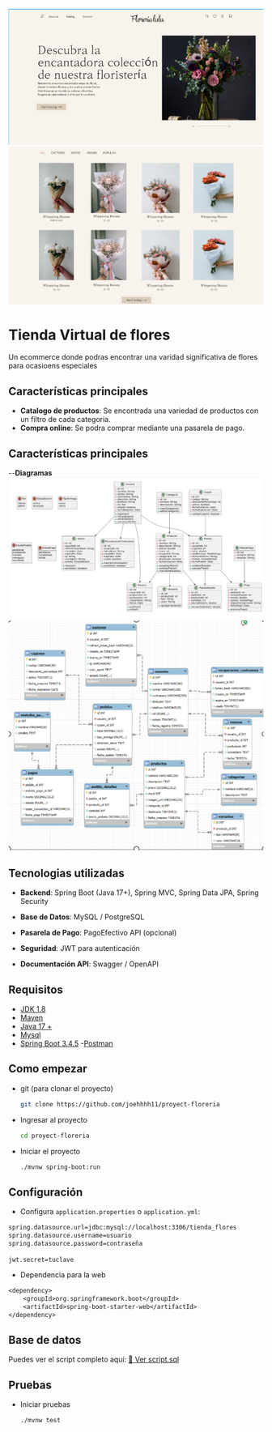 ![Texto alternativo](docs/design.png)
![Texto alternativo](docs/design2.png)

# Tienda Virtual de flores
Un ecommerce donde podras encontrar una varidad significativa de flores para ocasioens especiales
## Características principales

- **Catalogo de productos**: Se encontrada una variedad de productos con un filtro de cada categoria.
- **Compra online**: Se podra comprar mediante una pasarela de pago.
## Características principales
--**Diagramas**
![Texto alternativo](docs/diagramaclases.png)
![Texto alternativo](docs/entidadrelacionn.png)

## Tecnologias utilizadas

- **Backend**: Spring Boot (Java 17+), Spring MVC, Spring Data JPA, Spring Security

- **Base de Datos**: MySQL / PostgreSQL

- **Pasarela de Pago**: PagoEfectivo API (opcional)

- **Seguridad**: JWT para autenticación

- **Documentación API**: Swagger / OpenAPI

## Requisitos
- [JDK 1.8](http://www.oracle.com/technetwork/java/javase/downloads/jdk8-downloads-2133151.html)
- [Maven](https://maven.apache.org)
- [Java 17 +](https://www.oracle.com/java/technologies/javase/jdk17-archive-downloads.html)
- [Mysql](https://www.mysql.com/)
- [Spring Boot 3.4.5](https://spring.io/blog/2025/04/24/spring-boot-3-4-5-available-now)
-[Postman](https://www.postman.com/)
## Como empezar

- git (para clonar el proyecto)

  ```sh
  git clone https://github.com/joehhhh11/proyect-floreria
  ```

- Ingresar al proyecto

  ```sh
  cd proyect-floreria
  ```

- Iniciar el proyecto
  ```sh
  ./mvnw spring-boot:run
   ```

## Configuración

- Configura `application.properties` o `application.yml`:

```properties
spring.datasource.url=jdbc:mysql://localhost:3306/tienda_flores
spring.datasource.username=usuario
spring.datasource.password=contraseña

jwt.secret=tuclave
```

- Dependencia para la web
```properties
<dependency>
    <groupId>org.springframework.boot</groupId>
    <artifactId>spring-boot-starter-web</artifactId>
</dependency>
```
## Base de datos

Puedes ver el script completo aquí: [📂 Ver script.sql](docs/floreria_db.sql)

## Pruebas

- Iniciar pruebas
  ```sh
  ./mvnw test
   ```
